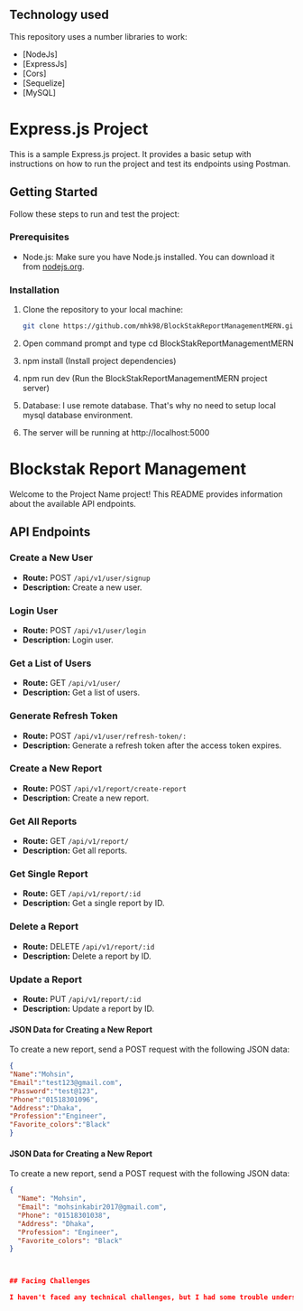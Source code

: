 ## Technology used

This repository uses a number libraries to work:

- [NodeJs]
- [ExpressJs]
- [Cors]
- [Sequelize]
- [MySQL]

# Express.js Project

This is a sample Express.js project. It provides a basic setup with instructions on how to run the project and test its endpoints using Postman.

## Getting Started

Follow these steps to run and test the project:

### Prerequisites

- Node.js: Make sure you have Node.js installed. You can download it from [nodejs.org](https://nodejs.org/).

### Installation

1. Clone the repository to your local machine:

   ```bash
   git clone https://github.com/mhk98/BlockStakReportManagementMERN.git

   ```

2. Open command prompt and type cd BlockStakReportManagementMERN
3. npm install (Install project dependencies)
4. npm run dev (Run the BlockStakReportManagementMERN project server)
5. Database: I use remote database. That's why no need to setup local mysql database environment.
6. The server will be running at http://localhost:5000


# Blockstak Report Management

Welcome to the Project Name project! This README provides information about the available API endpoints.

## API Endpoints

### Create a New User

- **Route:** POST `/api/v1/user/signup`
- **Description:** Create a new user.

### Login User

- **Route:** POST `/api/v1/user/login`
- **Description:** Login user.

### Get a List of Users

- **Route:** GET `/api/v1/user/`
- **Description:** Get a list of users.

### Generate Refresh Token

- **Route:** POST `/api/v1/user/refresh-token/:`
- **Description:** Generate a refresh token after the access token expires.

### Create a New Report

- **Route:** POST `/api/v1/report/create-report`
- **Description:** Create a new report.

### Get All Reports

- **Route:** GET `/api/v1/report/`
- **Description:** Get all reports.

### Get Single Report

- **Route:** GET `/api/v1/report/:id`
- **Description:** Get a single report by ID.

### Delete a Report

- **Route:** DELETE `/api/v1/report/:id`
- **Description:** Delete a report by ID.

### Update a Report

- **Route:** PUT `/api/v1/report/:id`
- **Description:** Update a report by ID.

#### JSON Data for Creating a New Report

To create a new report, send a POST request with the following JSON data:

   ```json
   {
   "Name":"Mohsin",
   "Email":"test123@gmail.com",
   "Password":"test@123",
   "Phone":"01518301096",
   "Address":"Dhaka",
   "Profession":"Engineer",
   "Favorite_colors":"Black"
   }
````

#### JSON Data for Creating a New Report

To create a new report, send a POST request with the following JSON data:

```json
{
  "Name": "Mohsin",
  "Email": "mohsinkabir2017@gmail.com",
  "Phone": "01518301038",
  "Address": "Dhaka",
  "Profession": "Engineer",
  "Favorite_colors": "Black"
}



## Facing Challenges

I haven't faced any technical challenges, but I had some trouble understanding certain aspects of the task. However, I have resolved those issues by emailing you.




